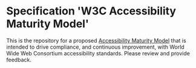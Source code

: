 
# Specification 'W3C Accessibility Maturity Model'


This is the repository for a proposed [Accessibility Maturity Model](https://w3c.github.io/maturity-model/) that is intended to drive compliance, and continuous improvement, with World Wide Web Consortium accessibility standards. Please review and provide feedback.

